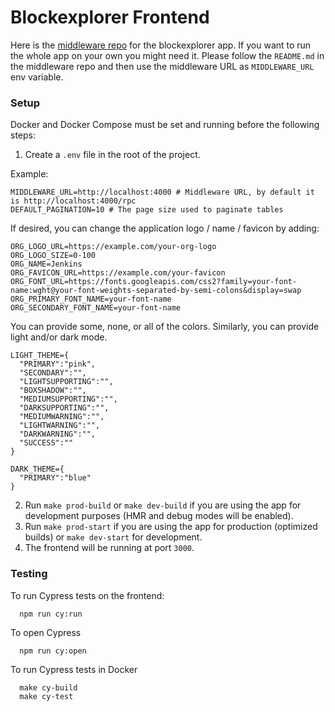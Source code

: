 # Blockexplorer Frontend

Here is the [middleware repo](https://github.com/casper-network/casper-blockexplorer-middleware) for the blockexplorer app.
If you want to run the whole app on your own you might need it. Please follow the `README.md` in the middleware repo and then use the middleware URL as `MIDDLEWARE_URL` env variable.

### Setup

Docker and Docker Compose must be set and running before the following steps:

1. Create a `.env` file in the root of the project.

Example:
```
MIDDLEWARE_URL=http://localhost:4000 # Middleware URL, by default it is http://localhost:4000/rpc
DEFAULT_PAGINATION=10 # The page size used to paginate tables
```

If desired, you can change the application logo / name / favicon by adding:

```
ORG_LOGO_URL=https://example.com/your-org-logo
ORG_LOGO_SIZE=0-100
ORG_NAME=Jenkins
ORG_FAVICON_URL=https://example.com/your-favicon
ORG_FONT_URL=https://fonts.googleapis.com/css2?family=your-font-name:wght@your-font-weights-separated-by-semi-colons&display=swap
ORG_PRIMARY_FONT_NAME=your-font-name
ORG_SECONDARY_FONT_NAME=your-font-name
```

You can provide some, none, or all of the colors. Similarly, you can provide light and/or dark mode.

```
LIGHT_THEME={
  "PRIMARY":"pink",
  "SECONDARY":"",
  "LIGHTSUPPORTING":"",
  "BOXSHADOW":"",
  "MEDIUMSUPPORTING":"",
  "DARKSUPPORTING":"",
  "MEDIUMWARNING":"",
  "LIGHTWARNING":"",
  "DARKWARNING":"",
  "SUCCESS":""
}

DARK_THEME={
  "PRIMARY":"blue"
}

```

2. Run `make prod-build` or `make dev-build` if you are using the app for development purposes (HMR and debug modes will be enabled).
3. Run `make prod-start` if you are using the app for production (optimized builds) or `make dev-start` for development. 
4. The frontend will be running at port `3000`. 

### Testing
To run Cypress tests on the frontend:
```
  npm run cy:run
```

To open Cypress
```
  npm run cy:open
```

To run Cypress tests in Docker
```
  make cy-build
  make cy-test
```

